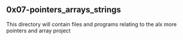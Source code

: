 ## 0x07-pointers_arrays_strings

This directory will contain files and programs relating to the alx more pointers and array project
